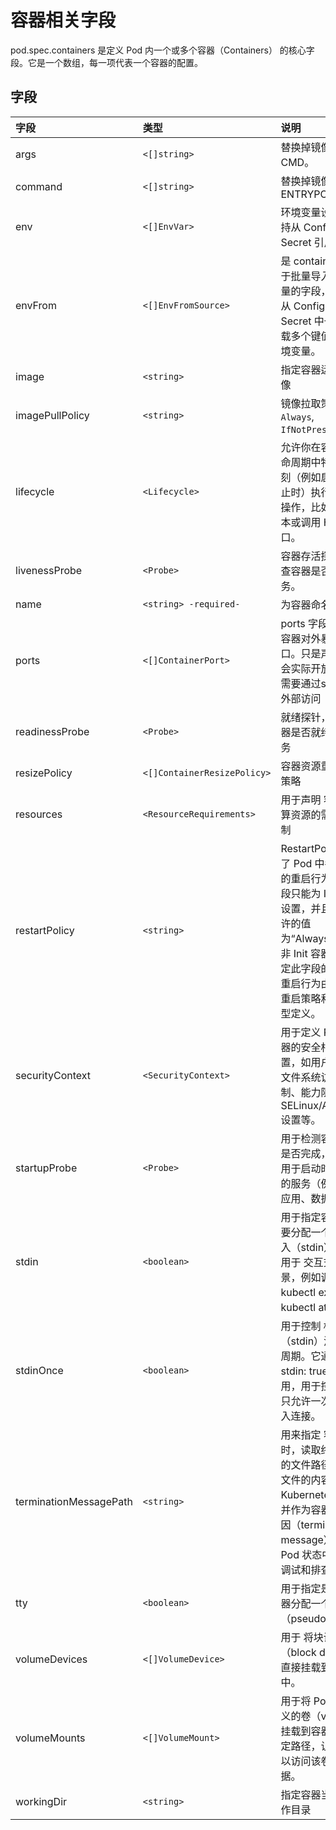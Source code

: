 # 容器相关字段

pod.spec.containers 是定义 Pod 内一个或多个容器（Containers） 的核心字段。它是一个数组，每一项代表一个容器的配置。

## 字段

|  字段 |        类型        |                                         说明                                                      |
|:------|:------------------|:--------------------------------------------------------------------------------------------------|
|args|`<[]string>`|替换掉镜像默认的 CMD。|
|command|`<[]string>`|替换掉镜像默认的 ENTRYPOINT|
|env|`<[]EnvVar>`|环境变量设置（支持从 ConfigMap、Secret 引用）|
|envFrom|`<[]EnvFromSource>`|是 container 下用于批量导入环境变量的字段，常用于从 ConfigMap 或 Secret 中一次性加载多个键值对为环境变量。|
|image|`<string>`|指定容器运行的镜像|
|imagePullPolicy|`<string>`|镜像拉取策略：`Always`, `IfNotPresent`,`Never`|
|lifecycle|`<Lifecycle>`|允许你在容器的生命周期中特定的时刻（例如启动或终止时）执行特定的操作，比如运行脚本或调用 HTTP 接口。|
|livenessProbe|`<Probe>`|容器存活探针，检查容器是否正常服务。|
|name|`<string> -required-`|为容器命名|
|ports|`<[]ContainerPort>`|ports 字段用于声明容器对外暴露的端口。只是声明并不会实际开放端口，需要通过service给外部访问|
|readinessProbe|`<Probe>`|就绪探针，判断容器是否就绪提供服务|
|resizePolicy|`<[]ContainerResizePolicy>`|容器资源重新调整策略|
|resources|`<ResourceRequirements>`|用于声明 容器对计算资源的需求和限制|
|restartPolicy|`<string>`|RestartPolicy 定义了 Pod 中各个容器的重启行为。此字段只能为 Init 容器设置，并且唯一允许的值为“Always”。对于非 Init 容器或未指定此字段的情况，重启行为由 Pod 的重启策略和容器类型定义。|
|securityContext|`<SecurityContext>`|用于定义 Pod 或容器的安全相关配置，如用户权限、文件系统访问控制、能力限制、SELinux/AppArmor 设置等。|
|startupProbe|`<Probe>`|用于检测容器 启动是否完成，尤其适用于启动时间较长的服务（例如 Java 应用、数据库等）。|
|stdin|`<boolean>`|用于指定容器是否要分配一个 标准输入（stdin）流，常用于 交互式容器场景，例如调试用的 kubectl exec 或 kubectl attach。|
|stdinOnce|`<boolean>`|用于控制 标准输入（stdin）流的生命周期。它通常和 stdin: true 一起使用，用于控制是否只允许一次标准输入连接。|
|terminationMessagePath|`<string>`|用来指定 容器终止时，读取终止信息的文件路径。这个文件的内容会被 Kubernetes 读取，并作为容器终止原因（termination message）存储在 Pod 状态中，方便调试和排查问题。|
|tty|`<boolean>`|用于指定是否为容器分配一个伪终端（pseudo-TTY）。|
|volumeDevices|`<[]VolumeDevice>`|用于 将块设备（block device）直接挂载到容器中。|
|volumeMounts|`<[]VolumeMount>`|用于将 Pod 级别定义的卷（volume）挂载到容器内的指定路径，让容器可以访问该卷中的数据。|
|workingDir|`<string>`|指定容器当前的工作目录|